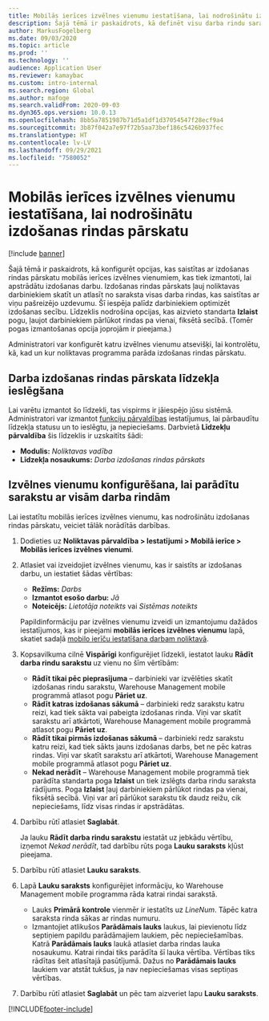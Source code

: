 ```yaml
---
title: Mobilās ierīces izvēlnes vienumu iestatīšana, lai nodrošinātu izdošanas rindas pārskatu
description: Šajā tēmā ir paskaidrots, kā definēt visu darba rindu sarakstu, kas tiks parādīts noliktavas darbiniekiem, kuri apstrādā noliktavas darbu mobilajā ierīcē. Šī iespēja var būt noderīga noliktavas darbiniekiem, kuriem bieži ir nepieciešams pārskats par izdošanas rindām darba pasūtījumā, lai varētu optimizēt izdošanas secību.
author: MarkusFogelberg
ms.date: 09/03/2020
ms.topic: article
ms.prod: ''
ms.technology: ''
audience: Application User
ms.reviewer: kamaybac
ms.custom: intro-internal
ms.search.region: Global
ms.author: mafoge
ms.search.validFrom: 2020-09-03
ms.dyn365.ops.version: 10.0.13
ms.openlocfilehash: 8bb5a7851987b71d5a1df1d37054547f28ecf9a4
ms.sourcegitcommit: 3b87f042a7e97f72b5aa73bef186c5426b937fec
ms.translationtype: HT
ms.contentlocale: lv-LV
ms.lasthandoff: 09/29/2021
ms.locfileid: "7580052"
---
```

# <a name="set-up-a-mobile-device-menu-item-to-provide-a-pick-line-overview"></a>Mobilās ierīces izvēlnes vienumu iestatīšana, lai nodrošinātu izdošanas rindas pārskatu

[!include [banner](../includes/banner.md)]

Šajā tēmā ir paskaidrots, kā konfigurēt opcijas, kas saistītas ar izdošanas rindas pārskatu mobilās ierīces izvēlnes vienumiem, kas tiek izmantoti, lai apstrādātu izdošanas darbu. Izdošanas rindas pārskats ļauj noliktavas darbiniekiem skatīt un atlasīt no saraksta visas darba rindas, kas saistītas ar viņu pašreizējo uzdevumu. Šī iespēja palīdz darbiniekiem optimizēt izdošanas secību. Līdzeklis nodrošina opcijas, kas aizvieto standarta **Izlaist** pogu, ļaujot darbiniekiem pārlūkot rindas pa vienai, fiksētā secībā. (Tomēr pogas izmantošanas opcija joprojām ir pieejama.)

Administratori var konfigurēt katru izvēlnes vienumu atsevišķi, lai kontrolētu, kā, kad un kur noliktavas programma parāda izdošanas rindas pārskatu.

## <a name="turn-on-the-work-pick-line-overview-feature"></a>Darba izdošanas rindas pārskata līdzekļa ieslēgšana

Lai varētu izmantot šo līdzekli, tas vispirms ir jāiespējo jūsu sistēmā. Administratori var izmantot [funkciju pārvaldības](../../fin-ops-core/fin-ops/get-started/feature-management/feature-management-overview.md) iestatījumus, lai pārbaudītu līdzekļa statusu un to ieslēgtu, ja nepieciešams. Darbvietā **Līdzekļu pārvaldība** šis līdzeklis ir uzskaitīts šādi:

- **Modulis:** _Noliktavas vadība_
- **Līdzekļa nosaukums:** _Darba izdošanas rindas pārskats_

## <a name="configure-menu-items-to-show-a-list-of-all-work-lines"></a>Izvēlnes vienumu konfigurēšana, lai parādītu sarakstu ar visām darba rindām

Lai iestatītu mobilās ierīces izvēlnes vienumu, kas nodrošinātu izdošanas rindas pārskatu, veiciet tālāk norādītās darbības.

1. Dodieties uz **Noliktavas pārvaldība \> Iestatījumi \> Mobilā ierīce \> Mobilās ierīces izvēlnes vienumi**.
1. Atlasiet vai izveidojiet izvēlnes vienumu, kas ir saistīts ar izdošanas darbu, un iestatiet šādas vērtības:

    - **Režīms:** *Darbs*
    - **Izmantot esošo darbu:** *Jā*
    - **Noteicējs:** *Lietotāja noteikts* vai *Sistēmas noteikts*

    Papildinformāciju par izvēlnes vienumu izveidi un izmantojumu dažādos iestatījumos, kas ir pieejami **mobilās ierīces izvēlnes vienumu** lapā, skatiet sadaļā [mobilo ierīču iestatīšana darbam noliktavā](configure-mobile-devices-warehouse.md).

1. Kopsavilkuma cilnē **Vispārīgi** konfigurējiet līdzekli, iestatot lauku **Rādīt darba rindu sarakstu** uz vienu no šīm vērtībām:

    - **Rādīt tikai pēc pieprasījuma** – darbinieki var izvēlēties skatīt izdošanas rindu sarakstu, Warehouse Management mobile programmā atlasot pogu **Pāriet uz**.
    - **Rādīt katras izdošanas sākumā** – darbinieki redz sarakstu katru reizi, kad tiek sākta vai pabeigta izdošanas rinda. Viņi var skatīt sarakstu arī atkārtoti, Warehouse Management mobile programmā atlasot pogu **Pāriet uz**.
    - **Rādīt tikai pirmās izdošanas sākumā** – darbinieki redz sarakstu katru reizi, kad tiek sākts jauns izdošanas darbs, bet ne pēc katras rindas. Viņi var skatīt sarakstu arī atkārtoti, Warehouse Management mobile programmā atlasot pogu **Pāriet uz**.
    - **Nekad nerādīt** – Warehouse Management mobile programmā tiek parādīta standarta poga **Izlaist** un tiek izslēgts darba rindu saraksta rādījums. Poga **Izlaist** ļauj darbiniekiem pārlūkot rindas pa vienai, fiksētā secībā. Viņi var arī pārlūkot sarakstu tik daudz reižu, cik nepieciešams, līdz visas rindas ir apstrādātas.

1. Darbību rūtī atlasiet **Saglabāt**.

    Ja lauku **Rādīt darba rindu sarakstu** iestatāt uz jebkādu vērtību, izņemot *Nekad nerādīt*, tad darbību rūts poga **Lauku saraksts** kļūst pieejama.

1. Darbību rūtī atlasiet **Lauku saraksts**.
1. Lapā **Lauku saraksts** konfigurējiet informāciju, ko Warehouse Management mobile programma rāda katrai rindai sarakstā.

    - Lauks **Primārā kontrole** vienmēr ir iestatīts uz *LineNum*. Tāpēc katra saraksta rinda sākas ar rindas numuru.
    - Izmantojiet atlikušos **Parādāmais lauks** laukus, lai pievienotu līdz septiņiem papildu parādāmajiem laukiem, pēc nepieciešamības. Katrā **Parādāmais lauks** laukā atlasiet darba rindas lauka nosaukumu. Katrai rindai tiks parādīta šī lauka vērtība. Vērtības tiks rādītas šeit atlasītajā pasūtījumā. Dažus no **Parādāmais lauks** laukiem var atstāt tukšus, ja nav nepieciešamas visas septiņas vērtības.

1. Darbību rūtī atlasiet **Saglabāt** un pēc tam aizveriet lapu **Lauku saraksts**.


[!INCLUDE[footer-include](../../includes/footer-banner.md)]